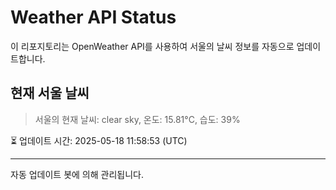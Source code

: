 
# Weather API Status

이 리포지토리는 OpenWeather API를 사용하여 서울의 날씨 정보를 자동으로 업데이트합니다.

## 현재 서울 날씨
> 서울의 현재 날씨: clear sky, 온도: 15.81°C, 습도: 39%

⏳ 업데이트 시간: 2025-05-18 11:58:53 (UTC)

---
자동 업데이트 봇에 의해 관리됩니다.
